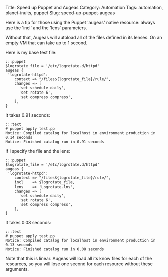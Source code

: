 Title: Speed up Puppet and Augeas
Category: Automation
Tags: automation, planet-inuits, puppet
Slug: speed-up-puppet-augeas

Here is a tip for those using the Puppet 'augeas' native resource: always use the 'incl' and the 'lens' parameters.

Without that, Augeas will autoload all of the files defined in its lenses. On an empty VM that can take up to 1 second.

Here is my base test file:

    :::puppet
    $logrotate_file = '/etc/logrotate.d/httpd'
    augeas {
     'logrotate-httpd':
        context => "/files${logrotate_file}/rule/",
        changes => [
          'set schedule daily',
          'set rotate 6',
          'set compress compress',
        ],
    }

It takes 0.91 seconds:

    :::text
    # puppet apply test.pp
    Notice: Compiled catalog for localhost in environment production in 0.14 seconds
    Notice: Finished catalog run in 0.91 seconds

If I specify the file and the lens:

    :::puppet
    $logrotate_file = '/etc/logrotate.d/httpd'
    augeas {
     'logrotate-httpd':
        context => "/files${logrotate_file}/rule/",
        incl    => $logrotate_file,
        lens    => 'Logrotate.lns',
        changes => [
          'set schedule daily',
          'set rotate 6',
          'set compress compress',
        ],
    }

It takes 0.08 seconds:

    :::text
    # puppet apply test.pp
    Notice: Compiled catalog for localhost in environment production in 0.13 seconds
    Notice: Finished catalog run in 0.08 seconds

Note that this is linear. Augeas will load all its know files for each of the resources,
so you will lose one second for each resource without these arguments.
